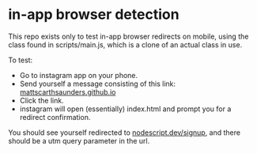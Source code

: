 # in-app browser detection

This repo exists only to test in-app browser redirects on mobile, using the class found in scripts/main.js, which is a clone of an actual class in use.

To test:

- Go to instagram app on your phone.
- Send yourself a message consisting of this link: [mattscarthsaunders.github.io](mattscarthsaunders.github.io)
- Click the link.
- instagram will open (essentially) index.html and prompt you for a redirect confirmation.

You should see yourself redirected to [nodescript.dev/signup](nodescript.dev/signup), and there should be a utm query parameter in the url.
